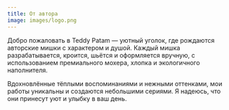 ```yaml
---
title: От автора
image: images/logo.png
---
```


Добро пожаловать в Teddy Patam — уютный уголок, где рождаются авторские мишки с характером и душой. Каждый мишка разрабатывается, кроится, шьётся и оформляется вручную, с использованием премиального мохера, хлопка и экологичного наполнителя.

Вдохновлённые тёплыми воспоминаниями и нежными оттенками, мои работы уникальны и создаются небольшими сериями. Я надеюсь, что они принесут уют и улыбку в ваш день.

